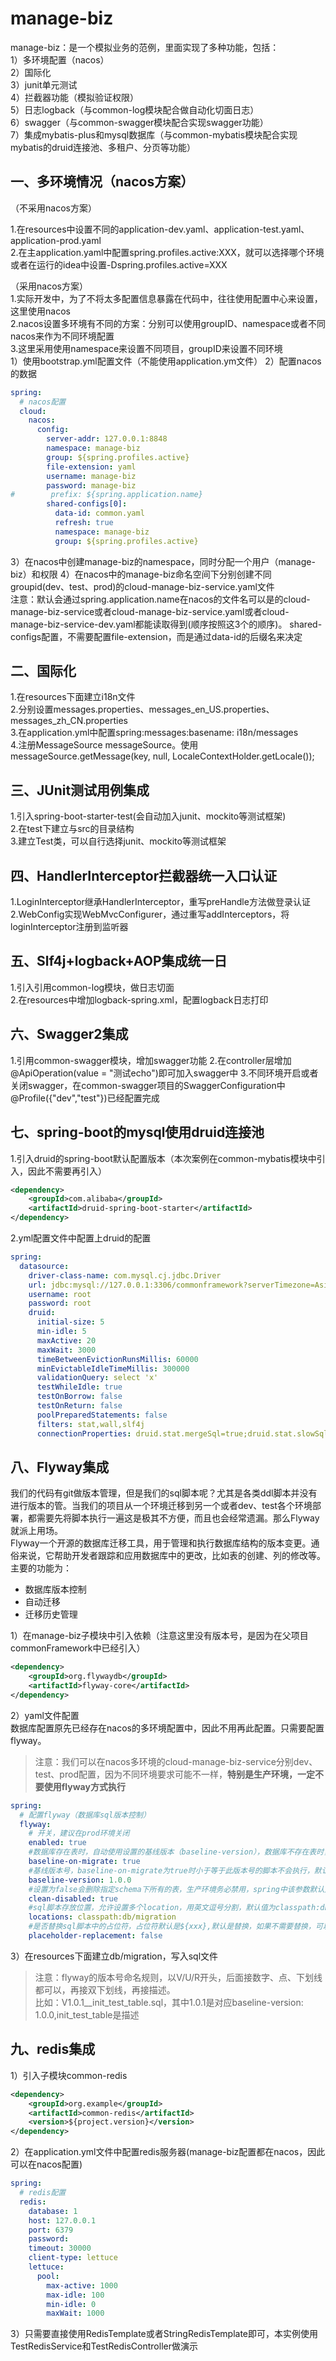 # manage-biz
manage-biz：是一个模拟业务的范例，里面实现了多种功能，包括：  
1）多环境配置（nacos）  
2）国际化  
3）junit单元测试  
4）拦截器功能（模拟验证权限）  
5）日志logback（与common-log模块配合做自动化切面日志）  
6）swagger（与common-swagger模块配合实现swagger功能）  
7）集成mybatis-plus和mysql数据库（与common-mybatis模块配合实现mybatis的druid连接池、多租户、分页等功能）  

## 一、多环境情况（nacos方案）
（不采用nacos方案）

1.在resources中设置不同的application-dev.yaml、application-test.yaml、application-prod.yaml  
2.在主application.yaml中配置spring.profiles.active:XXX，就可以选择哪个环境或者在运行的idea中设置-Dspring.profiles.active=XXX

（采用nacos方案）  
1.实际开发中，为了不将太多配置信息暴露在代码中，往往使用配置中心来设置，这里使用nacos  
2.nacos设置多环境有不同的方案：分别可以使用groupID、namespace或者不同nacos来作为不同环境配置  
3.这里采用使用namespace来设置不同项目，groupID来设置不同环境  
1）使用bootstrap.yml配置文件（不能使用application.ym文件）
2）配置nacos的数据
```yaml
spring:
  # nacos配置
  cloud:
    nacos:
      config:
        server-addr: 127.0.0.1:8848
        namespace: manage-biz
        group: ${spring.profiles.active}
        file-extension: yaml
        username: manage-biz
        password: manage-biz
#        prefix: ${spring.application.name}
        shared-configs[0]:
          data-id: common.yaml
          refresh: true
          namespace: manage-biz
          group: ${spring.profiles.active}
```
3）在nacos中创建manage-biz的namespace，同时分配一个用户（manage-biz）和权限
4）在nacos中的manage-biz命名空间下分别创建不同groupid(dev、test、prod)的cloud-manage-biz-service.yaml文件  
注意：默认会通过spring.application.name在nacos的文件名可以是的cloud-manage-biz-service或者cloud-manage-biz-service.yaml或者cloud-manage-biz-service-dev.yaml都能读取得到(顺序按照这3个的顺序)。
shared-configs配置，不需要配置file-extension，而是通过data-id的后缀名来决定

## 二、国际化
1.在resources下面建立i18n文件  
2.分别设置messages.properties、messages_en_US.properties、messages_zh_CN.properties  
3.在application.yml中配置spring:messages:basename: i18n/messages  
4.注册MessageSource messageSource。使用messageSource.getMessage(key, null, LocaleContextHolder.getLocale());

## 三、JUnit测试用例集成
1.引入spring-boot-starter-test(会自动加入junit、mockito等测试框架)  
2.在test下建立与src的目录结构  
3.建立Test类，可以自行选择junit、mockito等测试框架

## 四、HandlerInterceptor拦截器统一入口认证
1.LoginInterceptor继承HandlerInterceptor，重写preHandle方法做登录认证  
2.WebConfig实现WebMvcConfigurer，通过重写addInterceptors，将loginInterceptor注册到监听器

## 五、Slf4j+logback+AOP集成统一日
1.引入引用common-log模块，做日志切面  
2.在resources中增加logback-spring.xml，配置logback日志打印  

## 六、Swagger2集成
1.引用common-swagger模块，增加swagger功能
2.在controller层增加@ApiOperation(value = "测试echo")即可加入swagger中
3.不同环境开启或者关闭swagger，在common-swagger项目的SwaggerConfiguration中@Profile({"dev","test"})已经配置完成

## 七、spring-boot的mysql使用druid连接池
1.引入druid的spring-boot默认配置版本（本次案例在common-mybatis模块中引入，因此不需要再引入）
```xml
<dependency>
    <groupId>com.alibaba</groupId>
    <artifactId>druid-spring-boot-starter</artifactId>
</dependency>
```
2.yml配置文件中配置上druid的配置
```yaml
spring:
  datasource:
    driver-class-name: com.mysql.cj.jdbc.Driver
    url: jdbc:mysql://127.0.0.1:3306/commonframework?serverTimezone=Asia/Shanghai&useUnicode=true&characterEncoding=utf-8&zeroDateTimeBehavior=convertToNull&useSSL=false&allowPublicKeyRetrieval=true
    username: root
    password: root
    druid:
      initial-size: 5
      min-idle: 5
      maxActive: 20
      maxWait: 3000
      timeBetweenEvictionRunsMillis: 60000
      minEvictableIdleTimeMillis: 300000
      validationQuery: select 'x'
      testWhileIdle: true
      testOnBorrow: false
      testOnReturn: false
      poolPreparedStatements: false
      filters: stat,wall,slf4j
      connectionProperties: druid.stat.mergeSql=true;druid.stat.slowSqlMillis=5000;socketTimeout=10000;connectTimeout=1200
```

## 八、Flyway集成
我们的代码有git做版本管理，但是我们的sql脚本呢？尤其是各类ddl脚本并没有进行版本的管。当我们的项目从一个环境迁移到另一个或者dev、test各个环境部署，都需要先将脚本执行一遍这是极其不方便，而且也会经常遗漏。那么Flyway就派上用场。  
Flyway一个开源的数据库迁移工具，用于管理和执行数据库结构的版本变更。通俗来说，它帮助开发者跟踪和应用数据库中的更改，比如表的创建、列的修改等。主要的功能为：
- 数据库版本控制
- 自动迁移
- 迁移历史管理

1）在manage-biz子模块中引入依赖（注意这里没有版本号，是因为在父项目commonFramework中已经引入）
```xml
<dependency>
    <groupId>org.flywaydb</groupId>
    <artifactId>flyway-core</artifactId>
</dependency>
```

2）yaml文件配置  
数据库配置原先已经存在nacos的多环境配置中，因此不用再此配置。只需要配置flyway。
> 注意：我们可以在nacos多环境的cloud-manage-biz-service分别dev、test、prod配置，因为不同环境要求可能不一样，**特别是生产环境，一定不要使用flyway方式执行**

```yaml
spring:
  # 配置flyway（数据库sql版本控制）
  flyway:
    # 开关，建议在prod环境关闭
    enabled: true
    #数据库存在表时，自动使用设置的基线版本（baseline-version），数据库不存在表时，即使设置了，也会从第一个版本开始执行，默认值为false
    baseline-on-migrate: true
    #基线版本号，baseline-on-migrate为true时小于等于此版本号的脚本不会执行，默认值为1
    baseline-version: 1.0.0
    #设置为false会删除指定schema下所有的表，生产环境务必禁用，spring中该参数默认是false，需要手动设置为true
    clean-disabled: true
    #sql脚本存放位置，允许设置多个location，用英文逗号分割，默认值为classpath:db/migration
    locations: classpath:db/migration
    #是否替换sql脚本中的占位符，占位符默认是${xxx},默认是替换，如果不需要替换，可以设置为false
    placeholder-replacement: false
```
3）在resources下面建立db/migration，写入sql文件
> 注意：flyway的版本号命名规则，以V/U/R开头，后面接数字、点、下划线都可以，再接双下划线，再接描述。  
> 比如：V1.0.1__init_test_table.sql，其中1.0.1是对应baseline-version: 1.0.0,init_test_table是描述

## 九、redis集成
1）引入子模块common-redis
```xml
<dependency>
    <groupId>org.example</groupId>
    <artifactId>common-redis</artifactId>
    <version>${project.version}</version>
</dependency>
```
2）在application.yml文件中配置redis服务器(manage-biz配置都在nacos，因此可以在nacos配置)
```yaml
spring:
  # redis配置
  redis:
    database: 1
    host: 127.0.0.1
    port: 6379
    password:
    timeout: 30000
    client-type: lettuce
    lettuce:
      pool:
        max-active: 1000
        max-idle: 100
        min-idle: 0
        maxWait: 1000
```
3）只需要直接使用RedisTemplate或者StringRedisTemplate即可，本实例使用TestRedisService和TestRedisController做演示  

